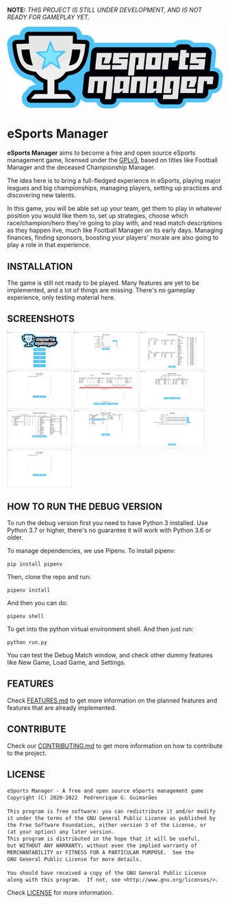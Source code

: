 **NOTE:** *THIS PROJECT IS STILL UNDER DEVELOPMENT, AND IS NOT READY FOR GAMEPLAY YET.*

![eSports Manager Logo](esm/resources/images/logo/esportsmanager.png)

# eSports Manager

**eSports Manager** aims to become a free and open source eSports management game, licensed under the [GPLv3](LICENSE.md), based on titles like Football Manager and the deceased Championship Manager.

The idea here is to bring a full-fledged experience in eSports, playing major leagues and big championships, managing players, setting up practices and discovering new talents.

In this game, you will be able set up your team, get them to play in whatever position you would like them to, set up strategies, choose which race/champion/hero they're going to play with, and read match descriptions as they happen live, much like Football Manager on its early days. Managing finances, finding sponsors, boosting your players' morale are also going to play a role in that experience.

## INSTALLATION

The game is still not ready to be played. Many features are yet to be implemented, and a lot of things are missing. There's no gameplay experience, only testing material here.

## SCREENSHOTS

<img src="esm/resources/images/main_screen.PNG" width="30%" alt="">

<img src="esm/resources/images/new_game_screen.PNG" width="30%" alt="">

<img src="esm/resources/images/debug_picks_and_bans.PNG" width="30%" alt="">

<img src="esm/resources/images/load_game_screen.PNG" width="30%" alt="">

<img src="esm/resources/images/debug_match_screen.PNG" width="30%" alt="">

<img src="esm/resources/images/match_tester.PNG" width="30%" alt="">

<img src="esm/resources/images/debug_championship_screen.PNG" width="30%" alt="">

<img src="esm/resources/images/team_select_screen.PNG" width="30%" alt="">

<img src="esm/resources/images/settings_screen.PNG" width="30%" alt="">

<img src="esm/resources/images/load_game_screen.PNG" width="30%" alt="">

## HOW TO RUN THE DEBUG VERSION

To run the debug version first you need to have Python 3 installed. Use Python 3.7 or higher, there's no guarantee it will work with Python 3.6 or older.

To manage dependencies, we use Pipenv. To install pipenv:

```
pip install pipenv
```

Then, clone the repo and run:

```
pipenv install
```

And then you can do:

```
pipenv shell
```

To get into the python virtual environment shell. And then just run:

```
python run.py
```

You can test the Debug Match window, and check other dummy features like New Game, Load Game, and Settings.

## FEATURES

Check [FEATURES.md](FEATURES.md) to get more information on the planned features and features that are already implemented.

## CONTRIBUTE

Check our [CONTRIBUTING.md](CONTRIBUTING.md) to get more information on how to contribute to the project.

## LICENSE

    eSports Manager - A free and open source eSports management game
    Copyright (C) 2020-2022  Pedrenrique G. Guimarães

    This program is free software: you can redistribute it and/or modify
    it under the terms of the GNU General Public License as published by
    the Free Software Foundation, either version 3 of the License, or
    (at your option) any later version.
    This program is distributed in the hope that it will be useful,
    but WITHOUT ANY WARRANTY; without even the implied warranty of
    MERCHANTABILITY or FITNESS FOR A PARTICULAR PURPOSE.  See the
    GNU General Public License for more details.

    You should have received a copy of the GNU General Public License
    along with this program.  If not, see <http://www.gnu.org/licenses/>.

Check [LICENSE](LICENSE.md) for more information.

